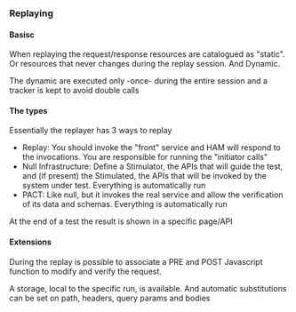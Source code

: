 
### Replaying

#### Basisc

When replaying the request/response resources are catalogued as "static". Or 
resources that never changes during the replay session. And Dynamic. 

The dynamic are executed only -once- during the entire session and a tracker 
is kept to avoid double calls

#### The types

Essentially the replayer has 3 ways to replay

* Replay: You should invoke the "front" service and HAM will respond to the invocations. You are responsible for running the "initiator calls"
* Null Infrastructure: Define a Stimulator, the APIs that will guide the test, and (if present) the Stimulated, the APIs that will be invoked by the system under test. Everything is automatically run
* PACT: Like null, but it invokes the real service and allow the verification of its data and schemas. Everything is automatically run

At the end of a test the result is shown in a specific page/API

#### Extensions

During the replay is possible to associate a PRE and POST Javascript function to modify and verify
the request.

A storage, local to the specific run, is available. And automatic substitutions can be set on path,
headers, query params and bodies